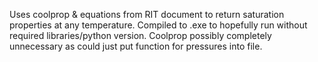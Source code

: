 Uses coolprop & equations from RIT document to return saturation properties at any temperature. 
Compiled to .exe to hopefully run without required libraries/python version.
Coolprop possibly completely unnecessary as could just put function for pressures into file.
